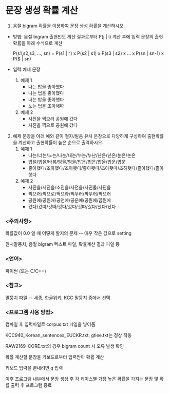 # 문장 생성 확률 계산

 1. 음절 bigram 확률을 이용하여 문장 생성 확률을 계산하시오.
  
  - 방법: 음절 bigram 출현빈도 계산 결과로부터 P(j | i) 계산 후에 입력 문장의 출현 확률을 아래 수식으로 계산

    P(s1,s2,s3, ..., sn) = P(s1 | ^) x P(s2 | s1) x P(s3 | s2) x ... x P(sn | sn-1) x P($ | sn)

  - 입력 예제 문장
    1. 예제 1
        - 나는 밥을 좋아했다
        - 나는 법을 좋아했다
        - 너는 밥을 좋아햇다
        - 노는 법을 조아해따
    2. 예제 2
        - 사진을 찍으러 공원에 갔다
        - 사진을 찍으로 공원에 갔다 
 
 2. 예제 문장을 아래 예와 같이 철자/발음 유사 문장으로 다양하게 구성하여 출현확률을 계산하고 출현확률이 높은 순으로 출력하시오.
    1. 예제 1
        - 나는/너는/노는/나눈/내는/누는/누난/난은/넌은/눈은/논은
        - 밥을/법을/바븜/밤을/범을/밥은/법은/밥울/법운/밥운
        - 좋아했다/조하했다/조아햇다/좋아햇따/조아햇따/조하햇다/졸아했다/졸아햇다
    2. 예제 2
        - 사진을/서진을/소진을/사전을/사진울/사딘을
        - 찍으러/찍으로/찍으라/찍우러/짝우러/짝으러
        - 공원에/공원애/공언에/공운에/공뭔에/곰뭔에
        - 갔다/갔따/갓따/갓다/겄다/것따/깄다/샀다/닸다

### <주의사항>
확률값이 0.0 일 때 어떻게 할지의 문제 -- 매우 작은 값으로 setting

원시말뭉치, 음절 bigram 텍스트 파일, 확률계산 결과 파일 등

### <언어>
파이썬 (또는 C/C++)

### <참고>
말뭉치 파일 -- 세종, 한글위키, KCC 말뭉치 중에서 선택

### <프로그램 사용 방법>

컴파일 후 입력파일로 corpus.txt 파일을 넣어줌

KCC940_Korean_sentences_EUCKR.txt, gtlee.txt는 정상 작동

RAW2169-CORE.txt의 경우 bigram count 시 오류 발생 확인

확률 계산할 문장을 키보드로부터 입력받아 확률 계산

키보드 입력을 끝내려면 q 입력

이후 프로그램 내부에서 문장 생성 후 각 케이스별 가장 높은 확률을 가지는 문장 및 확률 출력 후 프로그램 종료